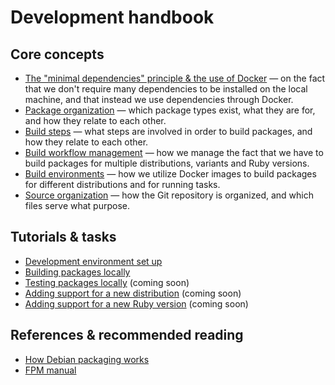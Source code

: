 # Development handbook

## Core concepts

 * [The "minimal dependencies" principle & the use of Docker](minimal-dependencies-principle.md) — on the fact that we don't require many dependencies to be installed on the local machine, and that instead we use dependencies through Docker.
 * [Package organization](package-organization.md) — which package types exist, what they are for, and how they relate to each other.
 * [Build steps](build-steps.md) — what steps are involved in order to build packages, and how they relate to each other.
 * [Build workflow management](build-workflow-management.md) — how we manage the fact that we have to build packages for multiple distributions, variants and Ruby versions.
 * [Build environments](build-environments.md) — how we utilize Docker images to build packages for different distributions and for running tasks.
 * [Source organization](source-organization.md) — how the Git repository is organized, and which files serve what purpose.

## Tutorials & tasks

 * [Development environment set up](dev-environment-setup.md)
 * [Building packages locally](building-packages-locally.md)
 * [Testing packages locally](testing-packages-locally.md) (coming soon)
 * [Adding support for a new distribution](add-new-distro.md) (coming soon)
 * [Adding support for a new Ruby version](add-new-ruby-version.md) (coming soon)

## References & recommended reading

 * [How Debian packaging works](https://www.joyfulbikeshedding.com/blog/2020-08-03-how-debian-packaging-works.html)
 * [FPM manual](http://fpm.readthedocs.io/en/latest/)
